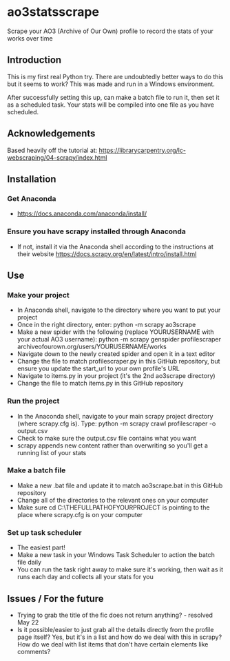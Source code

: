 # ao3statsscrape
Scrape your AO3 (Archive of Our Own) profile to record the stats of your works over time
## Introduction
This is my first real Python try. There are undoubtedly better ways to do this but it seems to work? This was made and run in a Windows environment.

After successfully setting this up, can make a batch file to run it, then set it as a scheduled task. Your stats will be compiled into one file as you have scheduled.
## Acknowledgements
Based heavily off the tutorial at: https://librarycarpentry.org/lc-webscraping/04-scrapy/index.html
## Installation
### Get Anaconda
* https://docs.anaconda.com/anaconda/install/
### Ensure you have scrapy installed through Anaconda
* If not, install it via the Anaconda shell according to the instructions at their website https://docs.scrapy.org/en/latest/intro/install.html
## Use
### Make your project
* In Anaconda shell, navigate to the directory where you want to put your project
* Once in the right directory, enter: python -m scrapy ao3scrape
* Make a new spider with the following (replace YOURUSERNAME with your actual AO3 username): python -m scrapy genspider profilescraper archiveofourown.org/users/YOURUSERNAME/works
* Navigate down to the newly created spider and open it in a text editor
* Change the file to match profilescraper.py in this GitHub repository, but ensure you update the start_url to your own profile's URL
* Navigate to items.py in your project (it's the 2nd ao3scrape directory)
* Change the file to match items.py in this GitHub repository
### Run the project
* In the Anaconda shell, navigate to your main scrapy project directory (where scrapy.cfg is). Type: python -m scrapy crawl profilescraper -o output.csv
* Check to make sure the output.csv file contains what you want
* scrapy appends new content rather than overwriting so you'll get a running list of your stats
### Make a batch file
* Make a new .bat file and update it to match ao3scrape.bat in this GitHub repository
* Change all of the directories to the relevant ones on your computer
* Make sure cd C:\THEFULLPATHOFYOURPROJECT is pointing to the place where scrapy.cfg is on your computer
### Set up task scheduler
* The easiest part!
* Make a new task in your Windows Task Scheduler to action the batch file daily
* You can run the task right away to make sure it's working, then wait as it runs each day and collects all your stats for you
## Issues / For the future
* Trying to grab the title of the fic does not return anything? - resolved May 22
* Is it possible/easier to just grab all the details directly from the profile page itself? Yes, but it's in a list and how do we deal with this in scrapy? How do we deal with list items that don't have certain elements like comments?
